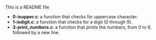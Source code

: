 This is a README file

* **0-isupper.c**: a function that checks for uppercase character.
* **1-isdigit.c**: a function that checks for a digit (0 through 9).
* **3-print_numbers.c**: a function that prints the numbers, from 0 to 9, followed by a new line.

